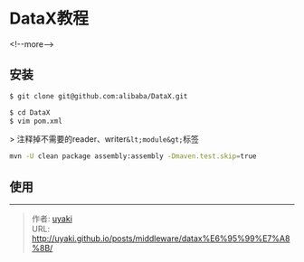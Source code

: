# DataX教程


&lt;!--more--&gt;
## 安装

```bash
$ git clone git@github.com:alibaba/DataX.git
```

```bash
$ cd DataX
$ vim pom.xml
```

&gt; 注释掉不需要的reader、writer`&lt;module&gt;`标签

```bash
mvn -U clean package assembly:assembly -Dmaven.test.skip=true
```

## 使用


---

> 作者: [uyaki](https://www.github.com/uyaki)  
> URL: http://uyaki.github.io/posts/middleware/datax%E6%95%99%E7%A8%8B/  

